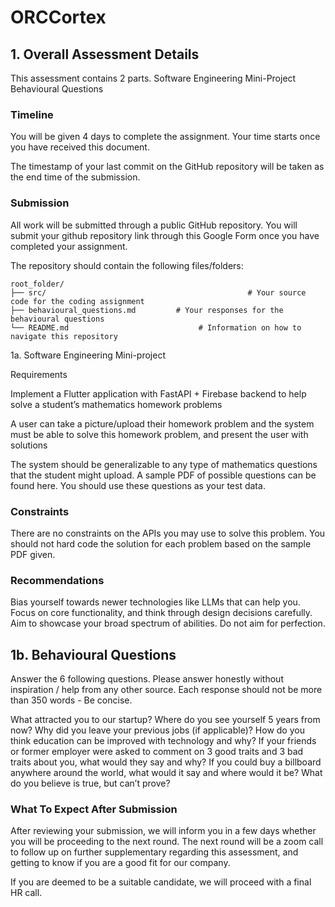 # ORCCortex

## 1. Overall Assessment Details

This assessment contains 2 parts.
Software Engineering Mini-Project
Behavioural Questions

### Timeline

You will be given 4 days to complete the assignment. Your time starts once you have received this document.

The timestamp of your last commit on the GitHub repository will be taken as the end time of the submission.

### Submission

All work will be submitted through a public GitHub repository. You will submit your github repository link through this Google Form once you have completed your assignment.

The repository should contain the following files/folders:

```text
root_folder/
├── src/                                             # Your source code for the coding assignment
├── behavioural_questions.md         # Your responses for the behavioural questions
└── README.md                             # Information on how to navigate this repository
```

1a. Software Engineering Mini-project

Requirements

Implement a Flutter application with FastAPI + Firebase backend to help solve a student’s mathematics homework problems

A user can take a picture/upload their homework problem and the system must be able to solve this homework problem, and present the user with solutions

The system should be generalizable to any type of mathematics questions that the student might upload. A sample PDF of possible questions can be found here. You should use these questions as your test data.

### Constraints

There are no constraints on the APIs you may use to solve this problem.
You should not hard code the solution for each problem based on the sample PDF given.

### Recommendations

Bias yourself towards newer technologies like LLMs that can help you.
Focus on core functionality, and think through design decisions carefully.
Aim to showcase your broad spectrum of abilities. Do not aim for perfection.

## 1b. Behavioural Questions

Answer the 6 following questions.
Please answer honestly without inspiration / help from any other source.
Each response should not be more than 350 words - Be concise.

What attracted you to our startup?
Where do you see yourself 5 years from now?
Why did you leave your previous jobs (if applicable)?
How do you think education can be improved with technology and why?
If your friends or former employer were asked to comment on 3 good traits and 3 bad traits about you, what would they say and why?
If you could buy a billboard anywhere around the world, what would it say and where would it be?
What do you believe is true, but can’t prove?

### What To Expect After Submission

After reviewing your submission, we will inform you in a few days whether you will be proceeding to the next round. The next round will be a zoom call to follow up on further supplementary regarding this assessment, and getting to know if you are a good fit for our company.

If you are deemed to be a suitable candidate, we will proceed with a final HR call.
